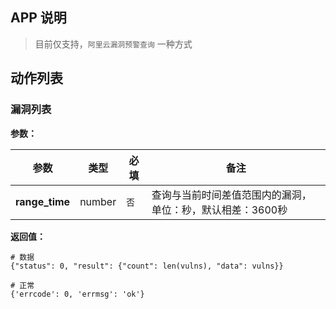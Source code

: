 ## APP 说明
 
> 目前仅支持，`阿里云漏洞预警查询` 一种方式

## 动作列表

### 漏洞列表

**参数：**

|  参数   | 类型  |  必填   |  备注  |
|  ----  | ----  |  ----  |  ----  |
| **range_time**  | number | `否` | 查询与当前时间差值范围内的漏洞，单位：秒，默认相差：3600秒 |

**返回值：**
```
# 数据
{"status": 0, "result": {"count": len(vulns), "data": vulns}}
```

```
# 正常
{'errcode': 0, 'errmsg': 'ok'}
```
